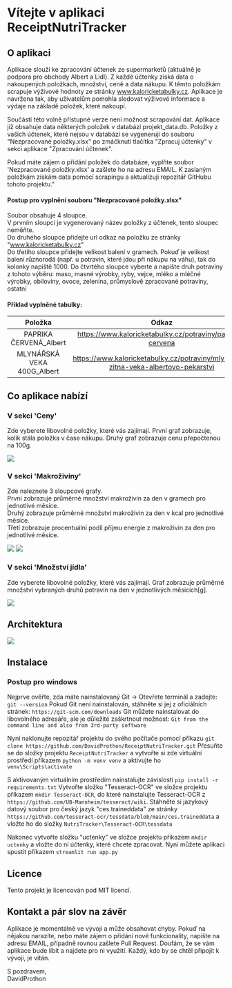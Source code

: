 
 # Vítejte v aplikaci ReceiptNutriTracker

 ## O aplikaci

Aplikace slouží ke zpracování účtenek ze supermarketů (aktuálně je podpora pro obchody Albert a Lidl). 
Z každé účtenky získá data o nakoupených položkách, množství, ceně a data nákupu. K těmto položkám scrapuje výživové hodnoty ze stránky www.kaloricketabulky.cz.
Aplikace je navržena tak, aby uživatelům pomohla sledovat výživové informace a výdaje na základě položek, které nakoupí.
            
Součástí této volně přístupné verze není možnost scrapování dat. Aplikace již obsahuje data některých položek v databázi projekt_data.db. 
Položky z vašich účtenek, které nejsou v databázi se vygenerují do souboru "Nezpracované položky.xlsx" po zmáčknutí tlačítka "Zpracuj účtenky" v sekci aplikace "Zpracování účtenek". 

Pokud máte zájem o přidání položek do databáze, vyplňte soubor 'Nezpracované položky.xlsx' a zašlete ho na adresu EMAIL. 
K zaslaným položkám získám data pomocí scrapingu a aktualizuji repozitář GitHubu tohoto projektu."

#### Postup pro vyplnění souboru "Nezpracované položky.xlsx"
            
Soubor obsahuje 4 sloupce.             
V prvním sloupci je vygenerovaný název položky z účtenek, tento sloupec neměňte.           
Do druhého sloupce přidejte url odkaz na položku ze stránky "www.kaloricketabulky.cz"          
Do třetího sloupce přidejte velikost balení v gramech. Pokuď je velikost balení různorodá (např. u potravin, které jdou při nákupu na váhu), tak do kolonky napiště 1000.
Do čtvrtého sloupce vyberte a napište druh potraviny z tohoto výběru:
maso, masné výrobky, ryby, vejce, mléko a mléčné výrobky, obiloviny, ovoce, zelenina, průmyslově zpracované potraviny, ostatní

#### Příklad vyplněné tabulky:

| Položka                    | Odkaz                                                                              | Velikost_balení  | Druh_potraviny  |
| :-------------------------:| :---------------------------------------------------------------------------------:| :---------------:| :-------------: |
| PAPRIKA ČERVENÁ_Albert     | https://www.kaloricketabulky.cz/potraviny/paprika-cervena                          | 1000             |  zelenina       |
| MLYNÁŘSKÁ VEKA 400G_Albert | https://www.kaloricketabulky.cz/potraviny/mlynarska-zitna-veka-albertovo-pekarstvi | 400              |  obiloviny      |


## Co aplikace nabízí
### V sekci 'Ceny'

Zde vyberete libovolné položky, které vás zajímají.
První graf zobrazuje, kolik stála položka v čase nákupu.
Druhý graf zobrazuje cenu přepočtenou na 100g.
        
![](./images/prices.png)         

### V sekci 'Makroživiny' 

Zde naleznete 3 sloupcové grafy.           
První zobrazuje průměrné množství makroživin za den v gramech pro jednotlivé měsíce.            
Druhý zobrazuje průměrné množství makroživin za den v kcal pro jednotlivé měsíce.            
Třetí zobrazuje procentuální podíl příjmu energie z makroživin za den pro jednotlivé měsíce.

![](./images/macronutriens_1.png)
![](./images/macronutriens_2.png)

### V sekci 'Množství jídla' 
   
Zde vyberete libovolné položky, které vás zajímají.
Graf zobrazuje průměrné množství vybraných druhů potravin na den v jednotlivých měsících[g].         

![](./images/amount_of_food.png)

## Architektura
![](./architecture/architecture.png)

## Instalace

### Postup pro windows
Nejprve ověřte, zda máte nainstalovaný Git -> Otevřete terminál a zadejte: `git --version`
Pokud Git není nainstalován, stáhněte si jej z oficiálních stránek: `https://git-scm.com/downloads`
Git můžete nainstalovat do libovolného adresáře, ale je důležité zaškrtnout možnost: `Git from the command line and also from 3rd-party software`

Nyní naklonujte repozitář projektu do svého počítače pomocí příkazu `git clone https://github.com/DavidProthon/ReceiptNutriTracker.git` 
Přesuňte se do složky projektu `ReceiptNutriTracker` a vytvořte si zde virtuální prostředí příkazem `python -m venv venv` a aktivujte ho `venv\Scripts\activate`

S aktivovaným virtuálním prostředím nainstalujte závislosti `pip install -r requirements.txt` 
Vytvořte složku "Tesseract-OCR" ve složce projektu příkazem `mkdir Tesseract-OCR`, do které nainstalujte Tesseract-OCR z `https://github.com/UB-Mannheim/tesseract/wiki`.
Stáhněte si jazykový datový soubor pro český jazyk "ces.traineddata" ze stránky `https://github.com/tesseract-ocr/tessdata/blob/main/ces.traineddata`
a vložte ho do složky `NutriTracker\Tesseract-OCR\tessdata`

Nakonec vytvořte složku "uctenky" ve složce projektu příkazem `mkdir uctenky` a vložte do ní účtenky, které chcete zpracovat.
Nyní můžete aplikaci spustit příkazem `streamlit run app.py`

## Licence

Tento projekt je licencován pod MIT licencí.
 

## Kontakt a pár slov na závěr

Aplikace je momentálně ve vývoji a může obsahovat chyby.
Pokuď na nějakou narazíte, nebo máte zájem o přidání nové funkcionality, napište na adresu EMAIL, případně rovnou zašlete Pull Request.
Doufám, že se vám aplikace bude líbit a najdete pro ni využití.
Každý, kdo by se chtěl připojit k vývoji, je vítán.

S pozdravem,            
DavidProthon    
